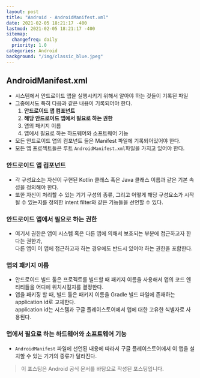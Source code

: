 ```yaml
---
layout: post
title: "Android - AndroidManifest.xml"
date: 2021-02-05 18:21:17 -400
lastmod: 2021-02-05 18:21:17 -400
sitemap:
  changefreq: daily
  priority: 1.0
categories: Android
background: "/img/classic_blue.jpeg"
---
```


## AndroidManifest.xml
- 시스템에서 안드로이드 앱을 실행시키기 위해서 알아야 하는 것들이 기록된 파일
- 그중에서도 특히 다음과 같은 내용이 기록되어야 한다.
    1. **안드로이드 앱 컴포넌트**
    2. **해당 안드로이드 앱에서 필요로 하는 권한** 
    3. 앱의 패키지 이름
    4. 앱에서 필요로 하는 하드웨어와 소프트웨어 기능
- 모든 안드로이드 앱의 컴포넌트 들은 Manifest 파일에 기록되어있어야 한다.
- 모든 앱 프로젝트들은 루트 `AndroidManifest.xml`파일을 가지고 있어야 한다.

### 안드로이드 앱 컴포넌트
- 각 구성요소는 자신이 구현된 Kotlin 클래스 혹은 Java 클래스 이름과 같은 기본 속성을 정의해야 한다.
- 또한 자신이 처리할 수 있는 기기 구성의 종류, 그리고 어떻게 해당 구성요소가 시작될 수 있는지를 정의한 intent filter와 같은 기능들을 선언할 수 있다.

### 안드로이드 앱에서 필요로 하는 권한
- 여기서 권한은 앱이 시스템 혹은 다른 앱에 의해서 보호되는 부분에 접근하고자 한다는 권한과,   
다른 앱이 이 앱에 접근하고자 하는 경우에도 반드시 있어야 하는 권한을 포함한다.

### 앱의 패키지 이름
- 안드로이드 빌드 툴은 프로젝트를 빌드할 때 패키지 이름을 사용해서 앱의 코드 엔티티들을 어디에 위치시킬지를 결정한다.
- 앱을 패키징 할 때, 빌드 툴은 패키지 이름을 Gradle 빌드 파일에 존재하는 application id로 교체한다.  
application id는 시스템과 구글 플레이스토어에서 앱에 대한 고유한 식별자로 사용된다.  

### 앱에서 필요로 하는 하드웨어와 소프트웨어 기능
- `AndroidManifest` 파일에 선언된 내용에 따라서 구글 플레이스토어에서 이 앱을 설치할 수 있는 기기의 종류가 달라진다.  

   
> 이 포스팅은 Android 공식 문서를 바탕으로 작성된 포스팅입니다.  

<br/>
